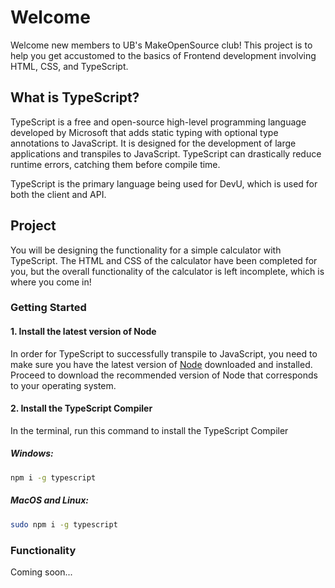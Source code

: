 # Welcome

Welcome new members to UB's MakeOpenSource club! This project is to help you get accustomed
to the basics of Frontend development involving HTML, CSS, and TypeScript.

## What is TypeScript?

TypeScript is a free and open-source high-level programming language developed by Microsoft that adds static typing with optional type annotations to JavaScript. It is designed for the development of large applications and transpiles to JavaScript.
TypeScript can drastically reduce runtime errors, catching them before compile time.

TypeScript is the primary language being used for DevU, which is used for both the client and API.

## Project

You will be designing the functionality for a simple calculator with TypeScript.
The HTML and CSS of the calculator have been completed for you, but the overall functionality
of the calculator is left incomplete, which is where you come in!

### Getting Started

#### 1. Install the latest version of Node

In order for TypeScript to successfully transpile to JavaScript, you need to make sure you have the latest
version of [Node](https://nodejs.org/en) downloaded and installed. Proceed to download the recommended version of Node
that corresponds to your operating system.

#### 2. Install the TypeScript Compiler

In the terminal, run this command to install the TypeScript Compiler

##### Windows:

```bash
npm i -g typescript
```

##### MacOS and Linux:

```bash
sudo npm i -g typescript
```

### Functionality

Coming soon...
